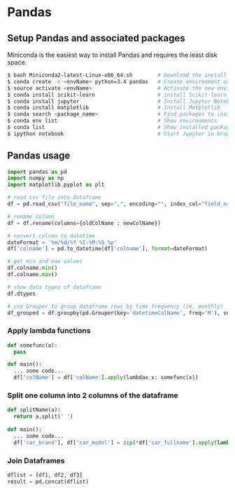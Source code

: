 # Pandas

## Setup Pandas and associated packages
Miniconda is the easiest way to install Pandas and requires the least disk space.
```sh
$ bash Miniconda2-latest-Linux-x86_64.sh        # Download the install file and then run:
$ conda create -n <envName> python=3.4 pandas   # Create environment and install pandas
$ source activate <envName>                     # Activate the new environment
$ conda install scikit-learn                    # install Scikit-learn
$ conda install jupyter                         # Install Jupyter Notebook
$ conda install matplotlib                      # Install Matplotlib
$ conda search <package_name>                   # Find packages to install
$ conda env list                                # Show environments
$ conda list                                    # Show installed packages
$ ipython notebook                              # Start Jupyter in browser
```

## Pandas usage
```python
import pandas as pd
import numpy as np
import matplotlib.pyplot as plt

# read csv file into dataframe
df = pd.read_csv("file_name", sep=",", encoding="", index_col="field_name")

# rename column
df = df.rename(columns={oldColName : newColName})

# convert column to datetime
dateFormat = '%m/%d/%Y %I:%M:%S %p'
df['colname'] = pd.to_datetime(df['colname'], format=dateFormat)

# get min and max values
df.colname.min()
df.colname.max()

# show data types of dataframe
df.dtypes

# use Grouper to group dataframe rows by time frequency (ie. monthly)
df_grouped = df.groupby(pd.Grouper(key='datetimeColName', freq='M'), sort=False)
```

### Apply lambda functions
```python 
def somefunc(a):
  pass

def main():
  ... some code...
  df['colName'] = df['colName'].apply(lambdax x: somefunc(x))
```

### Split one column into 2 columns of the dataframe
```python
def splitName(a):
  return a.split(' ')
  
def main():
  ... some code...
  df['car_brand'], df['car_model'] = zip(*df['car_fullname'].apply(lambda x: splitName(x)))
```

### Join Dataframes
```python
dflist = [df1, df2, df3]
result = pd.concat(dflist)
```

